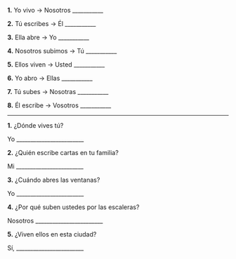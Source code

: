 **1.** Yo vivo → Nosotros ___________

**2.** Tú escribes → Él ___________

**3.** Ella abre → Yo ___________

**4.** Nosotros subimos → Tú ___________

**5.** Ellos viven → Usted ___________

**6.** Yo abro → Ellas ___________

**7.** Tú subes → Nosotras ___________

**8.** Él escribe → Vosotros ___________

---

**1.** ¿Dónde vives tú?

Yo ________________________

**2.** ¿Quién escribe cartas en tu familia?

Mi ________________________

**3.** ¿Cuándo abres las ventanas?

Yo ________________________

**4.** ¿Por qué suben ustedes por las escaleras?

Nosotros ________________________

**5.** ¿Viven ellos en esta ciudad?

Sí, ________________________